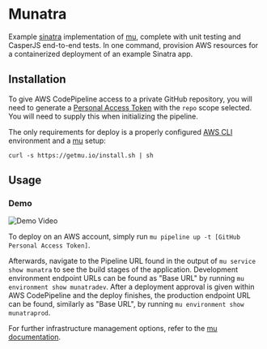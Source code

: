 # Munatra

Example [sinatra](http://www.sinatrarb.com) implementation of [mu](https://github.com/stelligent/mu), complete with unit testing and CasperJS end-to-end tests. In one command, provision AWS resources for a containerized deployment of an example Sinatra app.

## Installation

To give AWS CodePipeline access to a private GitHub repository, you will need to generate a [Personal Access Token](https://github.com/settings/tokens/new) with the `repo` scope selected. You will need to supply this when initializing the pipeline.

The only requirements for deploy is a properly configured [AWS CLI](https://aws.amazon.com/cli/) environment and a [mu](https://github.com/stelligent/mu) setup:

`curl -s https://getmu.io/install.sh | sh`

## Usage

### Demo
![Demo Video](https://s3.amazonaws.com/munatra-images/MunatraSmall.gif)

To deploy on an AWS account, simply run `mu pipeline up -t [GitHub Personal Access Token]`. 

Afterwards, navigate to the Pipeline URL found in the output of `mu service show munatra` to see the build stages of the application. Development environment endpoint URLs can be found as "Base URL" by running `mu environment show munatradev`. After a deployment approval is given within AWS CodePipeline and the deploy finishes, the production endpoint URL can be found, similarly as "Base URL", by running `mu environment show munatraprod`. 

For further infrastructure management options, refer to the [mu documentation](https://github.com/stelligent/mu/wiki).
